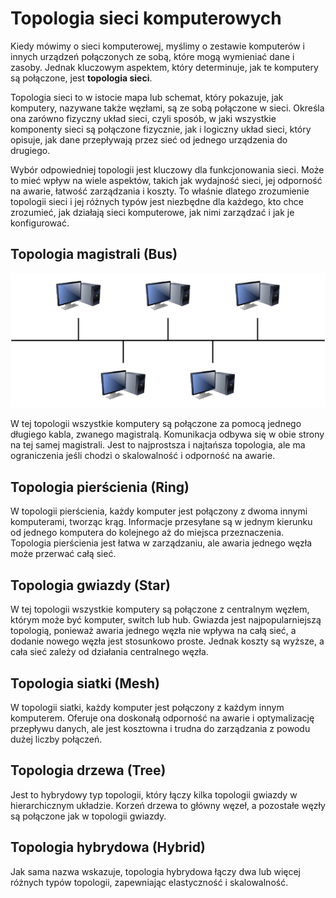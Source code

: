 # Topologia sieci komputerowych

Kiedy mówimy o sieci komputerowej, myślimy o zestawie komputerów i innych urządzeń połączonych ze sobą, które mogą wymieniać dane i zasoby. Jednak kluczowym aspektem, który determinuje, jak te komputery są połączone, jest **topologia sieci**.

Topologia sieci to w istocie mapa lub schemat, który pokazuje, jak komputery, nazywane także węzłami, są ze sobą połączone w sieci. Określa ona zarówno fizyczny układ sieci, czyli sposób, w jaki wszystkie komponenty sieci są połączone fizycznie, jak i logiczny układ sieci, który opisuje, jak dane przepływają przez sieć od jednego urządzenia do drugiego.

Wybór odpowiedniej topologii jest kluczowy dla funkcjonowania sieci. Może to mieć wpływ na wiele aspektów, takich jak wydajność sieci, jej odporność na awarie, łatwość zarządzania i koszty. To właśnie dlatego zrozumienie topologii sieci i jej różnych typów jest niezbędne dla każdego, kto chce zrozumieć, jak działają sieci komputerowe, jak nimi zarządzać i jak je konfigurować.

## Topologia magistrali (Bus)

![Topologia magistrali](../.gitbook/assets/bus_topology.png)

W tej topologii wszystkie komputery są połączone za pomocą jednego długiego kabla, zwanego magistralą. Komunikacja odbywa się w obie strony na tej samej magistrali. Jest to najprostsza i najtańsza topologia, ale ma ograniczenia jeśli chodzi o skalowalność i odporność na awarie.

## Topologia pierścienia (Ring)

W topologii pierścienia, każdy komputer jest połączony z dwoma innymi komputerami, tworząc krąg. Informacje przesyłane są w jednym kierunku od jednego komputera do kolejnego aż do miejsca przeznaczenia. Topologia pierścienia jest łatwa w zarządzaniu, ale awaria jednego węzła może przerwać całą sieć.

## Topologia gwiazdy (Star)

W tej topologii wszystkie komputery są połączone z centralnym węzłem, którym może być komputer, switch lub hub. Gwiazda jest najpopularniejszą topologią, ponieważ awaria jednego węzła nie wpływa na całą sieć, a dodanie nowego węzła jest stosunkowo proste. Jednak koszty są wyższe, a cała sieć zależy od działania centralnego węzła.

## Topologia siatki (Mesh)

W topologii siatki, każdy komputer jest połączony z każdym innym komputerem. Oferuje ona doskonałą odporność na awarie i optymalizację przepływu danych, ale jest kosztowna i trudna do zarządzania z powodu dużej liczby połączeń.

## Topologia drzewa (Tree)

Jest to hybrydowy typ topologii, który łączy kilka topologii gwiazdy w hierarchicznym układzie. Korzeń drzewa to główny węzeł, a pozostałe węzły są połączone jak w topologii gwiazdy.

## Topologia hybrydowa (Hybrid)

Jak sama nazwa wskazuje, topologia hybrydowa łączy dwa lub więcej różnych typów topologii, zapewniając elastyczność i skalowalność.
